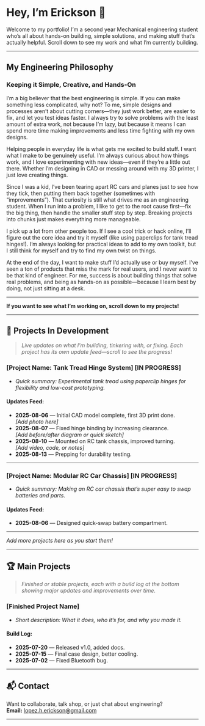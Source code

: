 # Hey, I’m Erickson 👋

Welcome to my portfolio! I’m a second year Mechanical engineering student who’s all about hands-on building, simple solutions, and making stuff that’s actually helpful. Scroll down to see my work and what I’m currently building.

---

## My Engineering Philosophy

### Keeping it Simple, Creative, and Hands-On

I’m a big believer that the best engineering is simple. If you can make something less complicated, why not? To me, simple designs and processes aren’t about cutting corners—they just work better, are easier to fix, and let you test ideas faster. I always try to solve problems with the least amount of extra work, not because I’m lazy, but because it means I can spend more time making improvements and less time fighting with my own designs.

Helping people in everyday life is what gets me excited to build stuff. I want what I make to be genuinely useful. I’m always curious about how things work, and I love experimenting with new ideas—even if they’re a little out there. Whether I’m designing in CAD or messing around with my 3D printer, I just love creating things.

Since I was a kid, I’ve been tearing apart RC cars and planes just to see how they tick, then putting them back together (sometimes with “improvements”). That curiosity is still what drives me as an engineering student. When I run into a problem, I like to get to the root cause first—fix the big thing, then handle the smaller stuff step by step. Breaking projects into chunks just makes everything more manageable.

I pick up a lot from other people too. If I see a cool trick or hack online, I’ll figure out the core idea and try it myself (like using paperclips for tank tread hinges!). I’m always looking for practical ideas to add to my own toolkit, but I still think for myself and try to find my own twist on things.

At the end of the day, I want to make stuff I’d actually use or buy myself. I’ve seen a ton of products that miss the mark for real users, and I never want to be that kind of engineer. For me, success is about building things that solve real problems, and being as hands-on as possible—because I learn best by doing, not just sitting at a desk.

---

**If you want to see what I’m working on, scroll down to my projects!**

---

## 🚧 Projects In Development

> _Live updates on what I’m building, tinkering with, or fixing. Each project has its own update feed—scroll to see the progress!_

### [Project Name: Tank Tread Hinge System] [IN PROGRESS]
- _Quick summary: Experimental tank tread using paperclip hinges for flexibility and low-cost prototyping._

#### Updates Feed:
- **2025-08-06** — Initial CAD model complete, first 3D print done.  
  _[Add photo here]_  
- **2025-08-07** — Fixed hinge binding by increasing clearance.  
  _[Add before/after diagram or quick sketch]_  
- **2025-08-10** — Mounted on RC tank chassis, improved turning.  
  _[Add video, code, or notes]_  
- **2025-08-13** — Prepping for durability testing.

---

### [Project Name: Modular RC Car Chassis] [IN PROGRESS]
- _Quick summary: Making an RC car chassis that’s super easy to swap batteries and parts._

#### Updates Feed:
- **2025-08-06** — Designed quick-swap battery compartment.

---

_Add more projects here as you start them!_

---

## 🏆 Main Projects

> _Finished or stable projects, each with a build log at the bottom showing major updates and improvements over time._

### [Finished Project Name]
- _Short description: What it does, who it’s for, and why you made it._

#### Build Log:
- **2025-07-20** — Released v1.0, added docs.
- **2025-07-15** — Final case design, better cooling.
- **2025-07-02** — Fixed Bluetooth bug.

---

## 📬 Contact

Want to collaborate, talk shop, or just chat about engineering?  
**Email:** lopez.h.erickson@gmail.com

---
